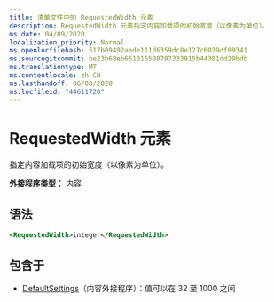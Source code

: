 ```yaml
---
title: 清单文件中的 RequestedWidth 元素
description: RequestedWidth 元素指定内容加载项的初始宽度（以像素为单位）。
ms.date: 04/09/2020
localization_priority: Normal
ms.openlocfilehash: 517b09492aede111d6359dc8e127c6029df89341
ms.sourcegitcommit: be23b68eb661015508797333915b44381dd29bdb
ms.translationtype: MT
ms.contentlocale: zh-CN
ms.lasthandoff: 06/08/2020
ms.locfileid: "44611720"
---
```

# <a name="requestedwidth-element"></a>RequestedWidth 元素

指定内容加载项的初始宽度（以像素为单位）。

**外接程序类型：** 内容

## <a name="syntax"></a>语法

```XML
<RequestedWidth>integer</RequestedWidth>
```

## <a name="contained-in"></a>包含于

- [DefaultSettings](defaultsettings.md)（内容外接程序）：值可以在 32 至 1000 之间
